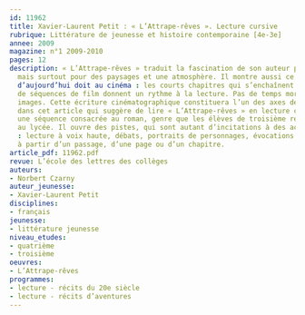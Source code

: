 ```yaml
---
id: 11962
title: Xavier-Laurent Petit : « L’Attrape-rêves ». Lecture cursive
rubrique: Littérature de jeunesse et histoire contemporaine [4e-3e]
annee: 2009
magazine: n°1 2009-2010
pages: 12
description: « L’Attrape-rêves » traduit la fascination de son auteur pour les États-Unis,
  mais surtout pour des paysages et une atmosphère. Il montre aussi ce que l’écrivain
  d’aujourd’hui doit au cinéma : les courts chapitres qui s’enchaînent comme autant
  de séquences de film donnent un rythme à la lecture. Pas de temps morts, et des
  images. Cette écriture cinématographique constituera l’un des axes de l’étude proposée
  dans cet article qui suggère de lire « L’Attrape-rêves » en lecture cursive dans
  une séquence consacrée au roman, genre que les élèves de troisième retrouveront
  au lycée. Il ouvre des pistes, qui sont autant d’incitations à des activités diverses
  : lecture à voix haute, débats, portraits de personnages, évocations personnelles
  à partir d’un passage, d’une page ou d’un chapitre.
article_pdf: 11962.pdf
revue: L’école des lettres des collèges
auteurs:
- Norbert Czarny
auteur_jeunesse:
- Xavier-Laurent Petit
disciplines:
- français
jeunesse:
- littérature jeunesse
niveau_etudes:
- quatrième
- troisième
oeuvres:
- L’Attrape-rêves
programmes:
- lecture - récits du 20e siècle
- lecture - récits d’aventures
---
```

